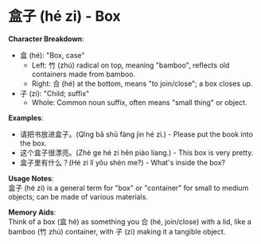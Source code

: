 # **盒子 (hé zi) - Box**

**Character Breakdown**:  
- 盒 (hé): "Box, case"
  - Left: 竹 (zhú) radical on top, meaning "bamboo", reflects old containers made from bamboo.
  - Right: 合 (hé) at the bottom, means "to join/close"; a box closes up.  
- 子 (zi): "Child; suffix"
  - Whole: Common noun suffix, often means "small thing" or object.

**Examples**:  
- 请把书放进盒子。(Qǐng bǎ shū fàng jìn hé zi.) - Please put the book into the box.  
- 这个盒子很漂亮。(Zhè ge hé zi hěn piào liang.) - This box is very pretty.  
- 盒子里有什么？(Hé zi lǐ yǒu shén me?) - What's inside the box?

**Usage Notes**:  
盒子 (hé zi) is a general term for "box" or "container" for small to medium objects; can be made of various materials.

**Memory Aids**:  
Think of a box (盒 hé) as something you 合 (hé, join/close) with a lid, like a bamboo (竹 zhú) container, with 子 (zi) making it a tangible object.